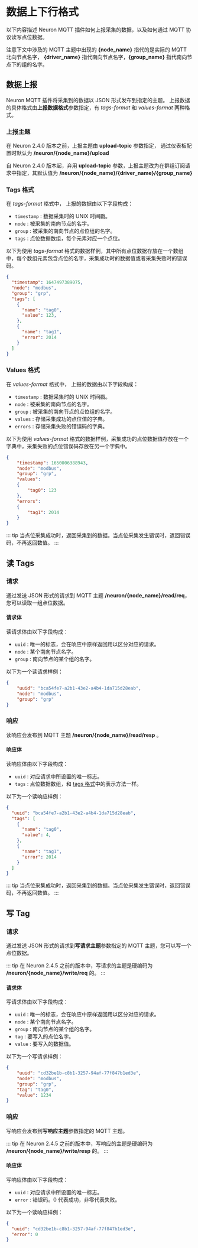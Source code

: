 # 数据上下行格式

以下内容描述 Neuron MQTT 插件如何上报采集的数据，以及如何通过 MQTT 协议读写点位数据。

注意下文中涉及的 MQTT 主题中出现的 **{node_name}** 指代的是实际的 MQTT 北向节点名字， **{driver_name}** 指代南向节点名字，**{group_name}** 指代南向节点下的组的名字。


## 数据上报

Neuron MQTT 插件将采集到的数据以 JSON 形式发布到指定的主题。
上报数据的具体格式由**上报数据格式**参数指定，有 *tags-format* 和 *values-format* 两种格式。

### 上报主题

在 Neuron 2.4.0 版本之前，上报主题由 **upload-topic** 参数指定， 通过仪表板配置时默认为 **/neuron/{node_name}/upload**

自 Neuron 2.4.0 版本起，弃用 **upload-topic** 参数，上报主题改为在群组订阅请求中指定，其默认值为 **/neuron/{node_name}/{driver_name}/{group_name}** 

### Tags 格式

在 *tags-format* 格式中， 上报的数据由以下字段构成：
* `timestamp` : 数据采集时的 UNIX 时间戳。
* `node` : 被采集的南向节点的名字。
* `group` : 被采集的南向节点的点位组的名字。
* `tags` : 点位数据数组，每个元素对应一个点位。


以下为使用 *tags-format* 格式的数据样例，其中所有点位数据存放在一个数组中，每个数组元素包含点位的名字，采集成功时的数据值或者采集失败时的错误码。

```json
{
  "timestamp": 1647497389075,
  "node": "modbus",
  "group": "grp",
  "tags": [
    {
      "name": "tag0",
      "value": 123,
    },
    {
      "name": "tag1",
      "error": 2014
    }
  ]
}
```

### Values 格式

在 *values-format* 格式中， 上报的数据由以下字段构成：
* `timestamp` : 数据采集时的 UNIX 时间戳。
* `node` : 被采集的南向节点的名字。
* `group` : 被采集的南向节点的点位组的名字。
* `values` : 存储采集成功的点位值的字典。
* `errors` : 存储采集失败的错误码的字典。

以下为使用 *values-format* 格式的数据样例，采集成功的点位数据值存放在一个字典中，采集失败的点位错误码存放在另一个字典中。

```json
{
    "timestamp": 1650006388943,
    "node": "modbus",
    "group": "grp",
    "values":
    {
        "tag0": 123
    },
    "errors":
    {
        "tag1": 2014
    }
}
```

::: tip
当点位采集成功时，返回采集到的数据。当点位采集发生错误时，返回错误码，不再返回数值。
:::

## 读 Tags

### 请求

通过发送 JSON 形式的请求到 MQTT 主题 **/neuron/{node_name}/read/req**，您可以读取一组点位数据。

#### 请求体

读请求体由以下字段构成：
* `uuid` : 唯一的标志，会在响应中原样返回用以区分对应的请求。
* `node` : 某个南向节点名字。
* `group` : 南向节点的某个组的名字。

以下为一个读请求样例：

```json
{
    "uuid": "bca54fe7-a2b1-43e2-a4b4-1da715d28eab",
    "node": "modbus",
    "group": "grp"
}
```

### 响应

读响应会发布到 MQTT 主题 **/neuron/{node_name}/read/resp** 。

#### 响应体

读响应体由以下字段构成：
* `uuid` : 对应请求中所设置的唯一标志。
* `tags` : 点位数据数组，和 [tags 格式](#tags-格式)中的表示方法一样。

以下为一个读响应样例：

```json
{
  "uuid": "bca54fe7-a2b1-43e2-a4b4-1da715d28eab",
  "tags": [
    {
      "name": "tag0",
      "value": 4,
    },
    {
      "name": "tag1",
      "error": 2014
    }
  ]
}
```

::: tip
当点位采集成功时，返回采集到的数据。当点位采集发生错误时，返回错误码，不再返回数值。
:::

## 写 Tag

### 请求

通过发送 JSON 形式的请求到**写请求主题**参数指定的 MQTT 主题，您可以写一个点位数据。

::: tip
在 Neuron 2.4.5 之前的版本中，写请求的主题是硬编码为 **/neuron/{node_name}/write/req** 的。
:::

#### 请求体

写请求体由以下字段构成：
* `uuid` : 唯一的标志，会在响应中原样返回用以区分对应的请求。
* `node` : 某个南向节点名字。
* `group` : 南向节点的某个组的名字。
* `tag` : 要写入的点位名字。
* `value` : 要写入的数据值。

以下为一个写请求样例：

```json
{
    "uuid": "cd32be1b-c8b1-3257-94af-77f847b1ed3e",
    "node": "modbus",
    "group": "grp",
    "tag": "tag0",
    "value": 1234
}
```

### 响应

写响应会发布到**写响应主题**参数指定的 MQTT 主题。

::: tip
在 Neuron 2.4.5 之前的版本中，写响应的主题是硬编码为 **/neuron/{node_name}/write/resp** 的。
:::

#### 响应体

写响应体由以下字段构成：
* `uuid` : 对应请求中所设置的唯一标志。
* `error` : 错误码。0 代表成功，非零代表失败。

以下为一个读响应样例：
```json
{
  "uuid": "cd32be1b-c8b1-3257-94af-77f847b1ed3e",
  "error": 0
}
```
